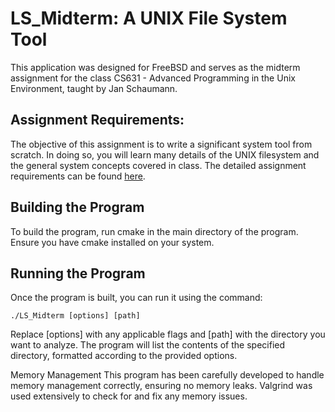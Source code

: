 # LS_Midterm: A UNIX File System Tool
This application was designed for FreeBSD and serves as the midterm assignment for the class CS631 - Advanced Programming in the Unix Environment, taught by Jan Schaumann.

## Assignment Requirements:
The objective of this assignment is to write a significant system tool from scratch. In doing so, you will learn many details of the UNIX filesystem and the general system concepts covered in class. The detailed assignment requirements can be found [here](https://stevens.netmeister.org/631/f23-midterm.html).

## Building the Program
To build the program, run cmake in the main directory of the program. Ensure you have cmake installed on your system.

## Running the Program
Once the program is built, you can run it using the command:
```
./LS_Midterm [options] [path]
```
Replace [options] with any applicable flags and [path] with the directory you want to analyze. The program will list the contents of the specified directory, formatted according to the provided options.

Memory Management
This program has been carefully developed to handle memory management correctly, ensuring no memory leaks. Valgrind was used extensively to check for and fix any memory issues.

